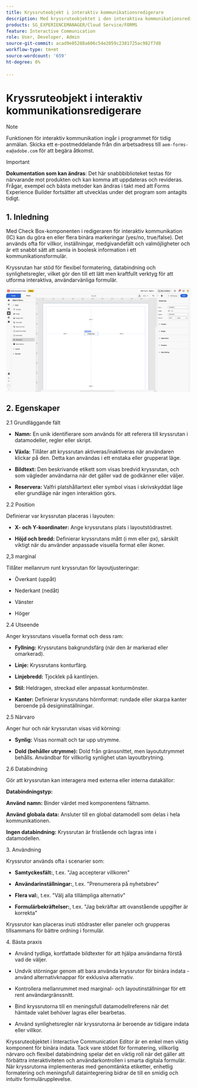 ```yaml
---
title: Kryssruteobjekt i interaktiv kommunikationsredigerare
description: Med kryssruteobjektet i den interaktiva kommunikationsredigeraren i AEM Forms kan användare göra enstaka eller flera binära markeringar (ja/nej, true/false).
products: SG_EXPERIENCEMANAGER/Cloud Service/FORMS
feature: Interactive Communication
role: User, Developer, Admin
source-git-commit: acad9e05288a606c54e2059c2381725ac982f7d8
workflow-type: tm+mt
source-wordcount: '659'
ht-degree: 0%

---
```



# Kryssruteobjekt i interaktiv kommunikationsredigerare

>[!NOTE]
>
> Funktionen för interaktiv kommunikation ingår i programmet för tidig anmälan. Skicka ett e-postmeddelande från din arbetsadress till `aem-forms-ea@adobe.com` för att begära åtkomst.

>[!IMPORTANT]
>
> **Dokumentation som kan ändras**: Det här snabbbiblioteket testas för närvarande mot produkten och kan komma att uppdateras och revideras. Frågar, exempel och bästa metoder kan ändras i takt med att Forms Experience Builder fortsätter att utvecklas under det program som antagits tidigt.

## &#x200B;1. Inledning

Med Check Box-komponenten i redigeraren för interaktiv kommunikation (IC) kan du göra en eller flera binära markeringar (yes/no, true/false). Det används ofta för villkor, inställningar, medgivandefält och valmöjligheter och är ett snabbt sätt att samla in boolesk information i ett kommunikationsformulär.

Kryssrutan har stöd för flexibel formatering, databindning och synlighetsregler, vilket gör den till ett lätt men kraftfullt verktyg för att utforma interaktiva, användarvänliga formulär.

![Sök efter IC Docu](/help/forms/interactive-communication/assets/checkbox.png)

## &#x200B;2. Egenskaper

2.1 Grundläggande fält

- **Namn:** En unik identifierare som används för att referera till kryssrutan i datamodeller, regler eller skript.

- **Växla:** Tillåter att kryssrutan aktiveras/inaktiveras när användaren klickar på den. Detta kan användas i ett enstaka eller grupperat läge.

- **Bildtext:** Den beskrivande etikett som visas bredvid kryssrutan, och som vägleder användarna när det gäller vad de godkänner eller väljer.

- **Reservera:** Valfri platshållartext eller symbol visas i skrivskyddat läge eller grundläge när ingen interaktion görs.

2.2 Position

Definierar var kryssrutan placeras i layouten:

- **X- och Y-koordinater:** Ange kryssrutans plats i layoutstödrastret.

- **Höjd och bredd:** Definierar kryssrutans mått (i mm eller px), särskilt viktigt när du använder anpassade visuella format eller ikoner.

2,3 marginal

Tillåter mellanrum runt kryssrutan för layoutjusteringar:

- Överkant (uppåt)

- Nederkant (nedåt)

- Vänster

- Höger

2.4 Utseende

Anger kryssrutans visuella format och dess ram:

- **Fyllning:** Kryssrutans bakgrundsfärg (när den är markerad eller omarkerad).

- **Linje:** Kryssrutans konturfärg.

- **Linjebredd:** Tjocklek på kantlinjen.

- **Stil:** Heldragen, streckad eller anpassat konturmönster.

- **Kanter:** Definierar kryssrutans hörnformat: rundade eller skarpa kanter beroende på designinställningar.

2.5 Närvaro

Anger hur och när kryssrutan visas vid körning:

- **Synlig:** Visas normalt och tar upp utrymme.

- **Dold (behåller utrymme):** Dold från gränssnittet, men layoututrymmet behålls. Användbar för villkorlig synlighet utan layoutbrytning.

2.6 Databindning

Gör att kryssrutan kan interagera med externa eller interna datakällor:

**Databindningstyp:**

**Använd namn:** Binder värdet med komponentens fältnamn.

**Använd globala data:** Ansluter till en global datamodell som delas i hela kommunikationen.

**Ingen databindning:** Kryssrutan är fristående och lagras inte i datamodellen.

&#x200B;3. Användning

Kryssrutor används ofta i scenarier som:

- **Samtyckesfält:**, t.ex. &quot;Jag accepterar villkoren&quot;

- **Användarinställningar:**, t.ex. &quot;Prenumerera på nyhetsbrev&quot;

- **Flera val:**, t.ex. &quot;Välj alla tillämpliga alternativ&quot;

- **Formulärbekräftelser:**, t.ex. &quot;Jag bekräftar att ovanstående uppgifter är korrekta&quot;

Kryssrutor kan placeras inuti stödraster eller paneler och grupperas tillsammans för bättre ordning i formulär.

&#x200B;4. Bästa praxis

- Använd tydliga, kortfattade bildtexter för att hjälpa användarna förstå vad de väljer.

- Undvik störningar genom att bara använda kryssrutor för binära indata - använd alternativknappar för exklusiva alternativ.

- Kontrollera mellanrummet med marginal- och layoutinställningar för ett rent användargränssnitt.

- Bind kryssrutorna till en meningsfull datamodellreferens när det hämtade valet behöver lagras eller bearbetas.

- Använd synlighetsregler när kryssrutorna är beroende av tidigare indata eller villkor.

Kryssruteobjektet i Interactive Communication Editor är en enkel men viktig komponent för binära indata. Tack vare stödet för formatering, villkorlig närvaro och flexibel databindning spelar det en viktig roll när det gäller att förbättra interaktiviteten och användarkontrollen i smarta digitala formulär. När kryssrutorna implementeras med genomtänkta etiketter, enhetlig formatering och meningsfull dataintegrering bidrar de till en smidig och intuitiv formulärupplevelse.


